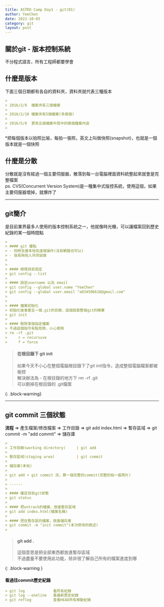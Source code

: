 ```yaml
---
title: ASTRO Camp Day1 - git(01)
author: YeeChen
date: 2022-10-03
category: git
layout: post
---
```



關於git - 版本控制系統
-------------

不分程式語言，所有工程師都要學會



什麼是版本
------

下面三個日期都有各自的資料夾，資料夾就代表三種版本

```markdown
>  
> 2016/2/8  檔案夾有三個檔案  
>   
> 2016/2/10 檔案夾有5個檔案(多兩個)  
>   
> 2016/5/8  更改五個檔案中其中的兩個檔案內容  
>  
```
  
*把每個版本以拍照比喻，每拍一張照，英文上叫做快照(snapshot)，也就是一個版本就是一個快照



什麼是分散
------

分散就是沒有經過一個主要伺服器，散落到每一台電腦裡面資料統整起來就會是完整檔案  
ps. CVS(Concurrent Version System)是一種集中式版控系統，使用這個，如果主要伺服器壞掉，就爆炸了

***

git簡介
-------

是目前業界最多人使用的版本控制系統之一，他就像時光機，可以讓檔案回到歷史紀錄的某一個時間點
  
```markdown
>  
> #### git 優點
> - 同時支援本地及遠端操作(沒有網路也可以)
> - 容易與他人共同協做
>  
>  
> #### 檢視目前設定
> git config --list
>  
> #### 設定username 以及 email  
> git config --global user.name "YeeChen"  
> git config --global user.email "a034506618@gmail.com"
>  
>  
> #### 檔案初始化
> 初始化後會產生一個.git的目錄，這個就是整個git的精華
> git init
>  
> #### 刪除某個指定檔案
> 不過這個指令有點危險，小心使用  
> rm -rf .git  
>     r = recursuve  
>     f = force
```
>  
> #### 在根目錄下 git init
>  
> 如果今天不小心在整個電腦根目錄下了git init指令，造成整個電腦檔案都被板控  
> 解決辦法為 - 在根目錄的地方下 rm -rf .git  
> 可以刪掉在根目錄的 .git檔案
>  
{: .block-warning}


***

git commit 三個狀態
------

**流程** => 產生檔案/修改檔案 => 工作目錄 => git add index.html => 暫存區域 => git commit -m "add commit" => 儲存庫

```markdown
>
> 工作目錄(working directory)     | git add  
>  
> 暫存區域(staging area)          | git commit    
>
> 儲存庫(本地)  
>
> git add + git commit 完，算一個完整的commit(完整的拍一張照片)
> 
> ------ 
>  
> #### 確定目前git狀態
> git status
>  
> #### 把untrack的檔案，放進暫存區域  
> git add index.html(檔案名稱)  
>  
> #### 把在暫存區的檔案，放進儲存庫  
> git commit -m "init commit"(本次修改的敘述)  
>  
```


> #### git add .
>
> 這個意思是把全部東西都放進暫存區域  
> 不過盡量不要使用此功能，除非很了解自己所有的檔案進度到哪  
>
{: .block-warning }


#### 看過往commit歷史紀錄
```markdown
> git log             看所有紀錄  
> git log --oneline   看最新歷史紀錄  
> git reflog          查看HEAD所有移動紀錄
```
